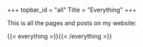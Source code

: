 +++
topbar_id = "all"
Title = "Everything"
+++

This is all the pages and posts on my website:

{{< everything >}}{{< /everything >}}

